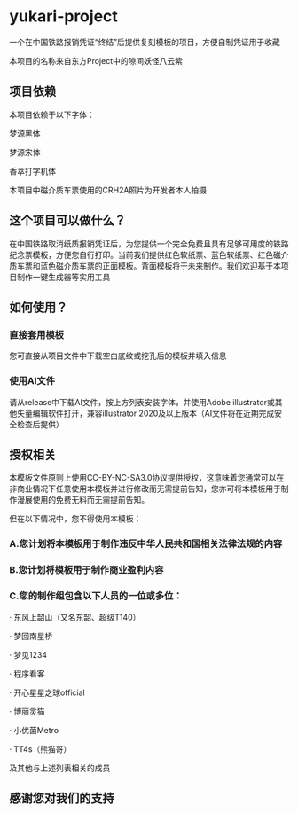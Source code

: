 # yukari-project
一个在中国铁路报销凭证“终结”后提供复刻模板的项目，方便自制凭证用于收藏

本项目的名称来自东方Project中的隙间妖怪八云紫

## 项目依赖

本项目依赖于以下字体：


梦源黑体

梦源宋体

香萃打字机体

本项目中磁介质车票使用的CRH2A照片为开发者本人拍摄

## 这个项目可以做什么？

在中国铁路取消纸质报销凭证后，为您提供一个完全免费且具有足够可用度的铁路纪念票模板，方便您自行打印。当前我们提供红色软纸票、蓝色软纸票、红色磁介质车票和蓝色磁介质车票的正面模板。背面模板将于未来制作。我们欢迎基于本项目制作一键生成器等实用工具

## 如何使用？

### 直接套用模板

您可直接从项目文件中下载空白底纹或挖孔后的模板并填入信息

### 使用AI文件

请从release中下载AI文件，按上方列表安装字体，并使用Adobe illustrator或其他矢量编辑软件打开，兼容illustrator 2020及以上版本（AI文件将在近期完成安全检查后提供）

## 授权相关

本模板文件原则上使用CC-BY-NC-SA3.0协议提供授权，这意味着您通常可以在非商业情况下任意使用本模板并进行修改而无需提前告知，您亦可将本模板用于制作漫展使用的免费无料而无需提前告知。

但在以下情况中，您不得使用本模板：

### A.您计划将本模板用于制作违反中华人民共和国相关法律法规的内容

### B.您计划将模板用于制作商业盈利内容

### C.您的制作组包含以下人员的一位或多位：

 · 东风上韶山（又名东韶、超级T140）

 · 梦回南星桥

 · 梦见1234

 · 程序看客

· 开心星星之球official

 · 博丽灵猫

 · 小优菌Metro

 · TT4s（熊猫哥）

及其他与上述列表相关的成员

## 感谢您对我们的支持
